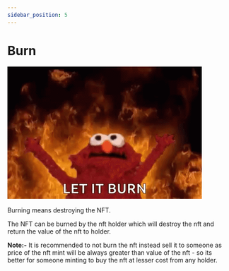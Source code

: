 ```yaml
---
sidebar_position: 5
---
```


# Burn 

<img src="/img/elmo-burn.gif" alt="docusaurus mascot" />

Burning means destroying the NFT.

The NFT can be burned by the nft holder which will destroy the nft and return the value of the nft to holder.

**Note:-** It is recommended to not burn the nft instead sell it to someone as price of the nft mint will be always greater than value of the nft - so its better for someone minting to buy the nft at lesser cost from any holder.